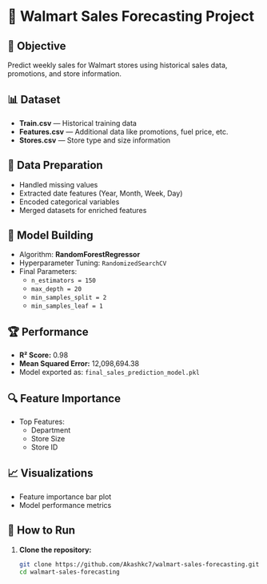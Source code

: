 # 🛒 Walmart Sales Forecasting Project

## 📌 Objective
Predict weekly sales for Walmart stores using historical sales data, promotions, and store information.

## 📊 Dataset
- **Train.csv** — Historical training data
- **Features.csv** — Additional data like promotions, fuel price, etc.
- **Stores.csv** — Store type and size information

## 🧹 Data Preparation
- Handled missing values
- Extracted date features (Year, Month, Week, Day)
- Encoded categorical variables
- Merged datasets for enriched features

## 🤖 Model Building
- Algorithm: **RandomForestRegressor**
- Hyperparameter Tuning: `RandomizedSearchCV`
- Final Parameters:
  - `n_estimators = 150`
  - `max_depth = 20`
  - `min_samples_split = 2`
  - `min_samples_leaf = 1`

## 🏆 Performance
- **R² Score:** 0.98
- **Mean Squared Error:** 12,098,694.38
- Model exported as: `final_sales_prediction_model.pkl`

## 🔍 Feature Importance
- Top Features:
  - Department
  - Store Size
  - Store ID

## 📈 Visualizations
- Feature importance bar plot
- Model performance metrics

## 🚀 How to Run

1. **Clone the repository:**
   ```bash
   git clone https://github.com/Akashkc7/walmart-sales-forecasting.git
   cd walmart-sales-forecasting



